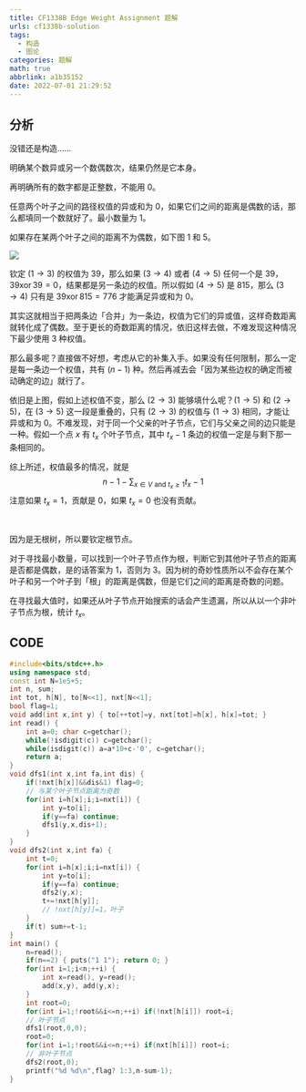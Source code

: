 ```yaml
---
title: CF1338B Edge Weight Assignment 题解
urls: cf1338b-solution
tags:
  - 构造
  - 图论
categories: 题解
math: true
abbrlink: a1b35152
date: 2022-07-01 21:29:52
---
```


## 分析

没错还是构造……

明确某个数异或另一个数偶数次，结果仍然是它本身。

再明确所有的数字都是正整数，不能用 $0$。

<!--more-->

任意两个叶子之间的路径权值的异或和为 $0$，如果它们之间的距离是偶数的话，那么都填同一个数就好了。最小数量为 $1$。

如果存在某两个叶子之间的距离不为偶数，如下图 $1$ 和 $5$。

![](https://s2.loli.net/2022/07/02/pLqGWyH7XKi9hul.png)

钦定 $(1 \rightarrow 3)$ 的权值为 $39$，那么如果 $(3 \rightarrow 4)$ 或者 $(4 \rightarrow 5)$ 任何一个是 $39$，$39 \operatorname{xor} 39 =0$，结果都是另一条边的权值。所以假如 $(4 \rightarrow 5)$ 是 $815$，那么 $(3 \rightarrow 4)$ 只有是 $39 \operatorname{xor} 815=776$ 才能满足异或和为 $0$。

其实这就相当于把两条边「合并」为一条边，权值为它们的异或值，这样奇数距离就转化成了偶数。至于更长的奇数距离的情况，依旧这样去做，不难发现这种情况下最少使用 $3$ 种权值。

那么最多呢？直接做不好想，考虑从它的补集入手。如果没有任何限制，那么一定是每一条边一个权值，共有 $(n-1)$ 种。然后再减去会「因为某些边权的确定而被动确定的边」就行了。

依旧是上图，假如上述权值不变，那么 $(2 \rightarrow 3)$ 能够填什么呢？$(1 \rightarrow 5)$ 和 $(2 \rightarrow 5)$，在 $(3 \rightarrow 5)$ 这一段是重叠的，只有 $(2 \rightarrow 3)$ 的权值与 $(1 \rightarrow 3)$ 相同，才能让异或和为 $0$。不难发现，对于同一个父亲的叶子节点，它们与父亲之间的边只能是一种。假如一个点 $x$ 有 $t_x$ 个叶子节点，其中 $t_x-1$ 条边的权值一定是与剩下那一条相同的。

综上所述，权值最多的情况，就是
$$
n-1 - \sum_{x \in V \text{ and } t_x \ge 1} t_x -1
$$
注意如果 $t_x=1$，贡献是 $0$，如果 $t_x=0$ 也没有贡献。

&nbsp;

因为是无根树，所以要钦定根节点。

对于寻找最小数量，可以找到一个叶子节点作为根，判断它到其他叶子节点的距离是否都是偶数，是的话答案为 $1$，否则为 $3$。因为树的奇妙性质所以不会存在某个叶子和另一个叶子到「根」的距离是偶数，但是它们之间的距离是奇数的问题。

在寻找最大值时，如果还从叶子节点开始搜索的话会产生遗漏，所以从以一个非叶子节点为根，统计 $t_x$。

## CODE

```cpp
#include<bits/stdc++.h>
using namespace std;
const int N=1e5+5;
int n, sum;
int tot, h[N], to[N<<1], nxt[N<<1];
bool flag=1;
void add(int x,int y) { to[++tot]=y, nxt[tot]=h[x], h[x]=tot; }
int read() {
    int a=0; char c=getchar();
    while(!isdigit(c)) c=getchar();
    while(isdigit(c)) a=a*10+c-'0', c=getchar();
    return a;
}
void dfs1(int x,int fa,int dis) {
    if(!nxt[h[x]]&&dis&1) flag=0;
    // 与某个叶子节点距离为奇数
    for(int i=h[x];i;i=nxt[i]) {
        int y=to[i];
        if(y==fa) continue;
        dfs1(y,x,dis+1);
    }
}
void dfs2(int x,int fa) {
    int t=0;
    for(int i=h[x];i;i=nxt[i]) {
        int y=to[i];
        if(y==fa) continue;
        dfs2(y,x);
        t+=!nxt[h[y]];
        // !nxt[h[y]]=1，叶子
    }
    if(t) sum+=t-1;
}
int main() {
    n=read();
    if(n==2) { puts("1 1"); return 0; }
    for(int i=1;i<n;++i) {
        int x=read(), y=read();
        add(x,y), add(y,x);
    }
    int root=0;
    for(int i=1;!root&&i<=n;++i) if(!nxt[h[i]]) root=i;
    // 叶子节点
    dfs1(root,0,0);
    root=0;
    for(int i=1;!root&&i<=n;++i) if(nxt[h[i]]) root=i;
    // 非叶子节点
    dfs2(root,0);
    printf("%d %d\n",flag? 1:3,n-sum-1);
}
```

